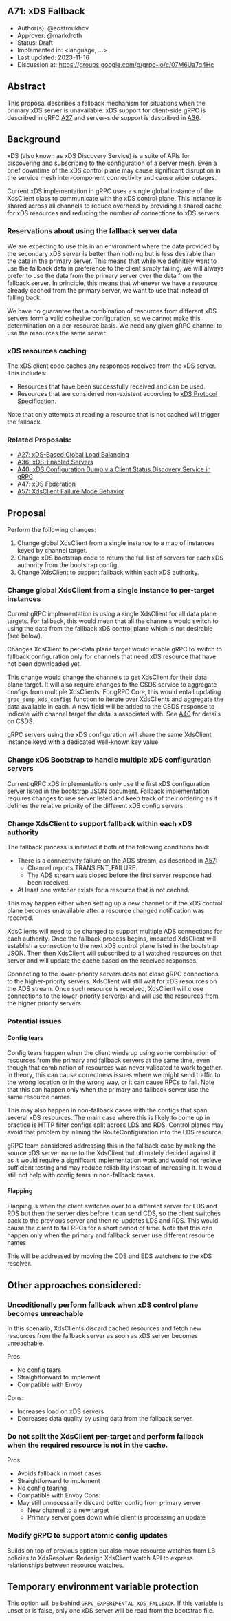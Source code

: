 A71: xDS Fallback
----
* Author(s): @eostroukhov
* Approver: @markdroth
* Status: Draft
* Implemented in: <language, ...>
* Last updated: 2023-11-16
* Discussion at: https://groups.google.com/g/grpc-io/c/07M6Ua7q4Hc

## Abstract

This proposal describes a fallback mechanism for situations when the primary
xDS server is unavailable. xDS support for client-side gRPC is described
in gRFC [A27][A27] and server-side support is described in [A36][A36].

## Background

xDS (also known as xDS Discovery Service) is a suite of APIs for discovering
and subscribing to the configuration of a server mesh. Even a brief downtime
of the xDS control plane may cause significant disruption in the service mesh
inter-component connectivity and cause wider outages.

Current xDS implementation in gRPC uses a single global instance of
the XdsClient class to communicate with the xDS control plane. This instance
is shared across all channels to reduce overhead by providing a shared cache
for xDS resources and reducing the number of connections to xDS servers.

### Reservations about using the fallback server data

We are expecting to use this in an environment where the data provided by
the secondary xDS server is better than nothing but is less desirable than
the data in the primary server. This means that while we definitely want to use
the fallback data in preference to the client simply failing, we will always
prefer to use the data from the primary server over the data from the fallback
server. In principle, this means that whenever we have a resource already
cached from the primary server, we want to use that instead of falling back.

We have no guarantee that a combination of resources from different xDS servers
form a valid cohesive configuration, so we cannot make this determination on
a per-resource basis. We need any given gRPC channel to use the resources
the same server

### xDS resources caching

The xDS client code caches any responses received from the xDS server. This
includes:

- Resources that have been successfully received and can be used.
- Resources that are considered non-existent according
to [xDS Protocol Specification][resource-does-not-exist].

Note that only attempts at reading a resource that is not cached will trigger
the fallback.

### Related Proposals: 
* [A27: xDS-Based Global Load Balancing][A27]
* [A36: xDS-Enabled Servers][A36]
* [A40: xDS Configuration Dump via Client Status Discovery Service in gRPC][A40]
* [A47: xDS Federation][A47]
* [A57: XdsClient Failure Mode Behavior][A57]

## Proposal

Perform the following changes:

1. Change global XdsClient from a single instance to a map of instances keyed
by channel target.
1. Change xDS bootstrap code to return the full list of servers for each
xDS authority from the bootstrap config.
1. Change XdsClient to support fallback within each xDS authority.

### Change global XdsClient from a single instance to per-target instances

Current gRPC implementation is using a single XdsClient for all data plane
targets. For fallback, this would mean that all the channels would switch to
using the data from the fallback xDS control plane which is not desirable (see
below).

Changes XdsClient to per-data plane target would enable gRPC to switch to
fallback configuration only for channels that need xDS resource that have not
been downloaded yet.

This change would change the channels to get XdsClient for their data plane
target. It will also require changes to the CSDS service to aggregate configs
from multiple XdsClients. For gRPC Core, this would entail updating
`grpc_dump_xds_configs` function to iterate over XdsClients and aggregate the
data available in each. A new field will be added to the CSDS response
to indicate with channel target the data is associated with. See [A40] for
details on CSDS.

gRPC servers using the xDS configuration will share the same XdsClient instance
keyd with a dedicated well-known key value.

### Change xDS Bootstrap to handle multiple xDS configuration servers

Current gRPC xDS implementations only use the first xDS configuration server
listed in the bootstrap JSON document. Fallback implementation requires changes
to use server listed and keep track of their ordering as it defines the
relative priority of the different xDS config servers.

### Change XdsClient to support fallback within each xDS authority

The fallback process is initiated if both of the following conditions hold:

* There is a connectivity failure on the ADS stream, as described in [A57]:
    - Channel reports TRANSIENT_FAILURE.
    - The ADS stream was closed before the first server response had been
    received.
* At least one watcher exists for a resource that is not cached.

This may happen either when setting up a new channel or if the xDS control
plane becomes unavailable after a resource changed notification was received.

XdsClients will need to be changed to support multiple ADS connections for each
authority. Once the fallback process begins, impacted XdsClient will establish
a connection to the next xDS control plane listed in the bootstrap JSON. Then
then XdsClient will subscribed to all watched resources on that server and will
update the cache based on the received responses.

Connecting to the lower-priority servers does not close gRPC connections to the
higher-priority servers. XdsClient will still wait for xDS resources on the ADS
stream. Once such resource is received, XdsClient will close connections to the
lower-priority server(s) and will use the resources from the higher priority
servers.

### Potential issues

#### Config tears

Config tears happen when the client winds up using some combination
of resources from the primary and fallback servers at the same time, even
though that combination of resources was never validated to work together. In
theory, this can cause correctness issues where we might send traffic to
the wrong location or in the wrong way, or it can cause RPCs to fail. Note
that this can happen only when the primary and fallback server use the same
resource names.

This may also happen in non-fallback cases with the configs that span several
xDS resources. The main case where this is likely to come up in practice is
HTTP filter configs split across LDS and RDS. Control planes may avoid that
problem by inlining the RouteConfiguration into the LDS resource.

gRPC team considered addressing this in the fallback case by making the source
xDS server name to the XdsClient but ultimately decided against it as it would
require a significant implementation work and would not recieve sufficient
testing and may reduce reliability instead of increasing it. It would still not
help with config tears in non-fallback cases.

#### Flapping

Flapping is when the client switches over to a different server for LDS and
RDS but then the server dies before it can send CDS, so the client switches
back to the previous server and then re-updates LDS and RDS. This would cause
the client to fail RPCs for a short period of time. Note that this can happen
only when the primary and fallback server use different resource names.

This will be addressed by moving the CDS and EDS watchers to the xDS resolver.

## Other approaches considered:

### Uncoditionally perform fallback when xDS control plane becomes unreachable

In this scenario, XdsClients discard cached resources and fetch new resources
from the fallback server as soon as xDS server becomes unreachable.

Pros:
- No config tears
- Straightforward to implement
- Compatible with Envoy

Cons:
- Increases load on xDS servers
- Decreases data quality by using data from the fallback server.

### Do not split the XdsClient per-target and perform fallback when the required resource is not in the cache.

Pros:
- Avoids fallback in most cases
- Straightforward to implement
- No config tearing
- Compatible with Envoy
Cons:
- May still unnecessarily discard better config from primary server
    - New channel to a new target
    - Primary server goes down while client is processing an update

### Modify gRPC to support atomic config updates

Builds on top of previous option but also move resource watches from
LB policies to XdsResolver. Redesign XdsClient watch API to express
relationships between resource watches.

## Temporary environment variable protection

This option will be behind `GRPC_EXPERIMENTAL_XDS_FALLBACK`. If this variable
is unset or is false, only one xDS server will be read from the bootstrap
file. 

[A27]: A27-xds-global-load-balancing.md
[A36]: A36-xds-for-servers.md
[A40]: A40-csds-support.md
[A47]: A47-xds-federation.md
[A57]: A57-xds-client-failure-mode-behavior.md

[resource-does-not-exist]: https://www.envoyproxy.io/docs/envoy/latest/api-docs/xds_protocol#knowing-when-a-requested-resource-does-not-exist
